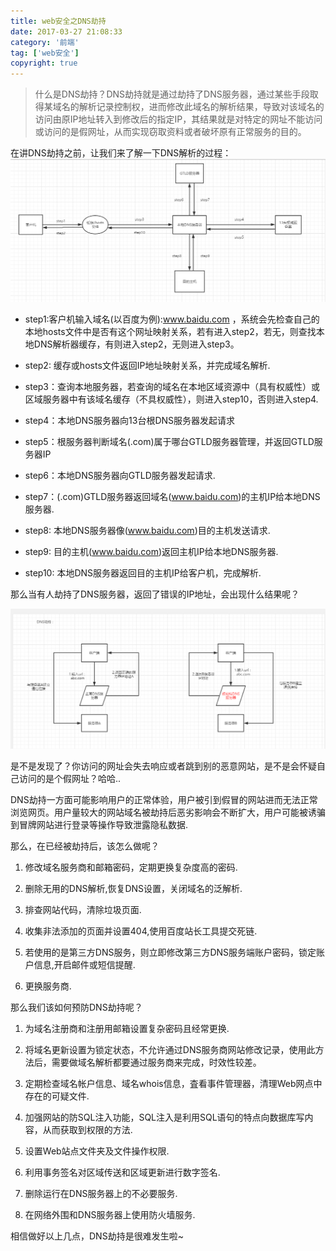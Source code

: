```yaml
---
title: web安全之DNS劫持
date: 2017-03-27 21:08:33
category: '前端'
tag: ['web安全']
copyright: true
---
```

> 什么是DNS劫持？DNS劫持就是通过劫持了DNS服务器，通过某些手段取得某域名的解析记录控制权，进而修改此域名的解析结果，导致对该域名的访问由原IP地址转入到修改后的指定IP，其结果就是对特定的网址不能访问或访问的是假网址，从而实现窃取资料或者破坏原有正常服务的目的。

<!--more-->
在讲DNS劫持之前，让我们来了解一下DNS解析的过程：
<img src="/img/DNS解析过程.png">
* step1:客户机输入域名(以百度为例):www.baidu.com ，系统会先检查自己的本地hosts文件中是否有这个网址映射关系，若有进入step2，若无，则查找本地DNS解析器缓存，有则进入step2，无则进入step3。

* step2: 缓存或hosts文件返回IP地址映射关系，并完成域名解析.

* step3：查询本地服务器，若查询的域名在本地区域资源中（具有权威性）或区域服务器中有该域名缓存（不具权威性），则进入step10，否则进入step4.

* step4：本地DNS服务器向13台根DNS服务器发起请求

* step5：根服务器判断域名(.com)属于哪台GTLD服务器管理，并返回GTLD服务器IP

* step6：本地DNS服务器向GTLD服务器发起请求.

* step7：(.com)GTLD服务器返回域名(www.baidu.com)的主机IP给本地DNS服务器.

* step8: 本地DNS服务器像(www.baidu.com)目的主机发送请求.

* step9: 目的主机(www.baidu.com)返回主机IP给本地DNS服务器.

* step10: 本地DNS服务器返回目的主机IP给客户机，完成解析.


那么当有人劫持了DNS服务器，返回了错误的IP地址，会出现什么结果呢？

<img src="/img/DNS劫持图解.png">

是不是发现了？你访问的网址会失去响应或者跳到别的恶意网站，是不是会怀疑自己访问的是个假网址？哈哈..</br>

DNS劫持一方面可能影响用户的正常体验，用户被引到假冒的网站进而无法正常浏览网页。用户量较大的网站域名被劫持后恶劣影响会不断扩大，用户可能被诱骗到冒牌网站进行登录等操作导致泄露隐私数据.</br>

那么，在已经被劫持后，该怎么做呢？

1. 修改域名服务商和邮箱密码，定期更换复杂度高的密码.

2. 删除无用的DNS解析,恢复DNS设置，关闭域名的泛解析.

3. 排查网站代码，清除垃圾页面.

4. 收集非法添加的页面并设置404,使用百度站长工具提交死链.

5. 若使用的是第三方DNS服务，则立即修改第三方DNS服务端账户密码，锁定账户信息,开启邮件或短信提醒.

6. 更换服务商.

那么我们该如何预防DNS劫持呢？

1. 为域名注册商和注册用邮箱设置复杂密码且经常更换.

2. 将域名更新设置为锁定状态，不允许通过DNS服务商网站修改记录，使用此方法后，需要做域名解析都要通过服务商来完成，时效性较差。

3. 定期检查域名帐户信息、域名whois信息，査看事件管理器，清理Web网点中存在的可疑文件.

4. 加强网站的防SQL注入功能，SQL注入是利用SQL语句的特点向数据库写内容，从而获取到权限的方法.

5. 设置Web站点文件夹及文件操作权限.

6. 利用事务签名对区域传送和区域更新进行数字签名.

7. 删除运行在DNS服务器上的不必要服务.

8. 在网络外围和DNS服务器上使用防火墙服务. 

相信做好以上几点，DNS劫持是很难发生啦~